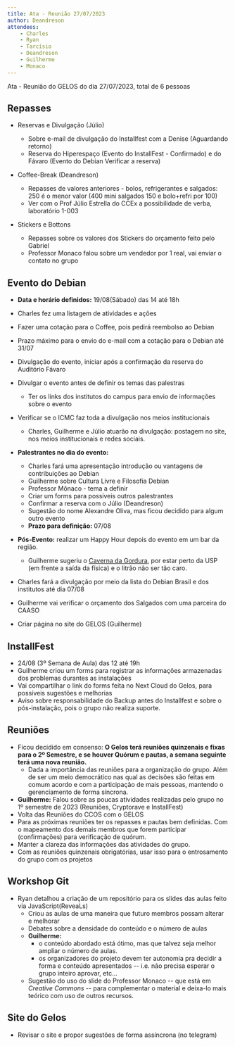 ```yaml
---
title: Ata - Reunião 27/07/2023
author: Deandreson
attendees:
    - Charles
    - Ryan
    - Tarcísio
    - Deandreson
    - Guilherme
    - Monaco
---
```


Ata - Reunião do GELOS do dia 27/07/2023, total de 6 pessoas

## Repasses
- Reservas e Divulgação (Júlio)
    - Sobre e-mail de divulgação do Installfest com a Denise (Aguardando retorno)
    - Reserva do Hiperespaço (Evento do InstallFest - Confirmado) e do Fávaro (Evento do Debian Verificar a reserva)

- Coffee-Break (Deandreson)
    - Repasses de valores anteriores - bolos, refrigerantes e salgados: 250 é o menor valor (400 mini salgados 150 e bolo+refri por 100)
    - Ver com o Prof Júlio Estrella do CCEx a possibilidade de verba, laboratório 1-003

- Stickers e Bottons
    - Repasses sobre os valores dos Stickers do orçamento feito pelo Gabriel
    - Professor Monaco falou sobre um vendedor por 1 real, vai enviar o contato no grupo

## Evento do Debian
- **Data e horário definidos:** 19/08(Sábado) das 14 até 18h
- Charles fez uma listagem de atividades e ações
- Fazer uma cotação para o Coffee, pois pedirá reembolso ao Debian
- Prazo máximo para o envio do e-mail com a cotação para o Debian até 31/07
- Divulgação do evento, iniciar após a confirmação da reserva do Auditório Fávaro
- Divulgar o evento antes de definir os temas das palestras
    - Ter os links dos institutos do campus para envio de informações sobre o evento
- Verificar se o ICMC faz toda a divulgação nos meios institucionais
    - Charles, Guilherme e Júlio atuarão na divulgação: postagem no site, nos meios institucionais e redes sociais.
- **Palestrantes no dia do evento:**
    - Charles fará uma apresentação introdução ou vantagens de contribuições ao Debian
    - Guilherme sobre Cultura Livre e Filosofia Debian
    - Professor Mônaco - tema a definir
    - Criar um forms para possíveis outros palestrantes
    - Confirmar a reserva com o Júlio (Deandreson)
    - Sugestão do nome Alexandre Oliva, mas ficou decidido para algum outro evento
    - **Prazo para definição:** 07/08

- **Pós-Evento:** realizar um Happy Hour depois do evento em um bar da região.
    - Guilherme sugeriu o [Caverna da Gordura](https://goo.gl/maps/7tmKC5FQhvMfZ5FZ8), por estar perto da USP (em frente a saída da física) e o litrão não ser tão caro.

- Charles fará a divulgação por meio da lista do Debian Brasil e dos institutos até dia 07/08
- Guilherme vai verificar o orçamento dos Salgados com uma parceira do CAASO
- Criar página no site do GELOS (Guilherme)

## InstallFest
- 24/08 (3º Semana de Aula) das 12 até 19h
- Guilherme criou um forms para registrar as informações armazenadas dos problemas durantes as instalações
- Vai compartilhar o link do forms feita no Next Cloud do Gelos, para possíveis sugestões e melhorias
- Aviso sobre responsabilidade do Backup antes do Installfest e sobre o pós-instalação, pois o grupo não realiza suporte.

## Reuniões
- Ficou decidido em consenso: **O Gelos terá reuniões quinzenais e fixas para o 2º Semestre, e se houver Quórum e pautas, a semana seguinte terá uma nova reunião.**
    - Dada a importância das reuniões para a organização do grupo. Além de ser um meio democrático nas qual as decisões são feitas em comum acordo e com a participação de mais pessoas, mantendo o gerenciamento de forma síncrona.
- **Guilherme:** Falou sobre as poucas atividades realizadas pelo grupo no 1º semestre de 2023 (Reuniões, Cryptorave e InstallFest)
- Volta das Reuniões do CCOS com o GELOS
- Para as próximas reuniões ter os repasses e pautas bem definidas. Com o mapeamento dos demais membros que forem participar (confirmações) para verificação de quórum.
 - Manter a clareza das informações das atividades do grupo.
 - Com as reuniões quinzenais obrigatórias, usar isso para o entrosamento do grupo com os projetos

## Workshop Git
- Ryan detalhou a criação de um repositório para os slides das aulas feito via JavaScript(ReveaLs)
    - Criou as aulas de uma maneira que futuro membros possam alterar e melhorar
    - Debates sobre a densidade do conteúdo e o número de aulas
    - **Guilherme:**
        - o conteúdo abordado está ótimo, mas que talvez seja melhor ampliar o número de aulas.
        - os organizadores do projeto devem ter autonomia pra decidir a forma e conteúdo apresentados -- i.e. não precisa esperar o grupo inteiro aprovar, etc...
    - Sugestão do uso do slide do Professor Monaco -- que está em *Creative Commons* -- para complementar o material e deixa-lo mais teórico com uso de outros recursos.


## Site do Gelos
- Revisar o site e propor sugestões de forma assíncrona (no telegram)
